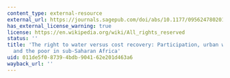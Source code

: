 ```yaml
---
content_type: external-resource
external_url: https://journals.sagepub.com/doi/abs/10.1177/095624780201400119
has_external_license_warning: true
license: https://en.wikipedia.org/wiki/All_rights_reserved
status: ''
title: 'The right to water versus cost recovery: Participation, urban water supply,
  and the poor in sub-Saharan Africa'
uid: 011de5f0-8739-4bdb-9041-62e201d463a6
wayback_url: ''
---
```

